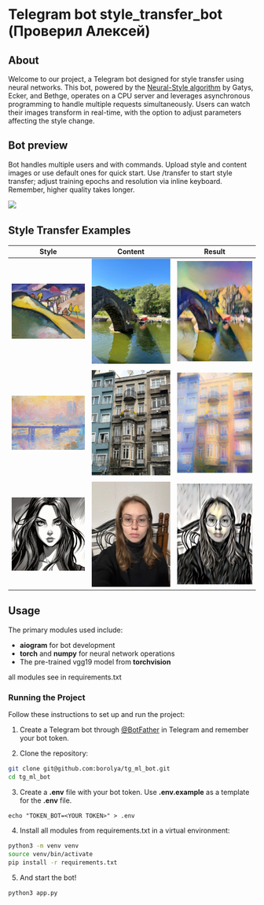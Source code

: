 # Telegram bot style_transfer_bot (Проверил Алексей)
## About

Welcome to our project, a Telegram bot designed for style transfer using neural networks. This bot, powered by the [Neural-Style algorithm](https://arxiv.org/abs/1508.06576 'link to article') by Gatys, Ecker, and Bethge, operates on a CPU server and leverages asynchronous programming to handle multiple requests simultaneously. Users can watch their images transform in real-time, with the option to adjust parameters affecting the style change. 

## Bot preview 

Bot handles multiple users and with commands. 
Upload style and content images or use default ones for quick start.
Use /transfer to start style transfer; adjust training epochs and resolution via inline keyboard.
Remember, higher quality takes longer.

<img src="sources/bot.gif" width="400"/>

## Style Transfer Examples

| Style | Content | Result |
|-------|---------|--------|
| <img src="sources/style0.jpg" alt="drawing" width="300"/> | <img src="sources/content0.jpg" alt="drawing" width="300"/> | <img src="sources/result0.jpg" alt="drawing" width="300"/> |
|   |   |
| <img src="sources/style1.jpg" alt="drawing" width="300"/> | <img src="sources/content1.jpg" alt="drawing" width="300"/> | <img src="sources/result1.jpg" alt="drawing" width="300"/> |
|   |   |
| <img src="sources/style2.jpg" alt="drawing" width="300"/> | <img src="sources/content2.jpg" alt="drawing" width="300"/> | <img src="sources/result2.jpg" alt="drawing" width="300"/> |


## Usage

The primary modules used include:

* **aiogram** for bot development
* **torch** and **numpy** for neural network operations
* The pre-trained vgg19 model from **torchvision**

all modules see in requirements.txt

### Running the Project

Follow these instructions to set up and run the project:

1. Create a Telegram bot through [@BotFather](https://t.me/BotFather 'link to telegram') in Telegram and remember your bot token.

2. Clone the repository:
```bash
git clone git@github.com:borolya/tg_ml_bot.git
cd tg_ml_bot
```

3. Create a **.env** file with your bot token. Use **.env.example** as a template for the **.env** file.
```
echo "TOKEN_BOT=<YOUR TOKEN>" > .env
```

4. Install all modules from requirements.txt in a virtual environment:
```bash
python3 -m venv venv
source venv/bin/activate
pip install -r requirements.txt
```

5. And start the bot!
```bash
python3 app.py
```
## 

